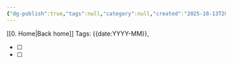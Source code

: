 ```yaml
---
{"dg-publish":true,"tags":null,"category":null,"created":"2025-10-13T20:17:13.995+01:00","updated":"2025-10-21T19:19:25.159+01:00","permalink":"/11-templates/tasks-note-quick-add/","dgPassFrontmatter":true,"noteIcon":"child"}
---
```


[[0. Home\|Back home]]
Tags: {{date:YYYY-MM}}, 
 
- [ ] 
- [ ] 